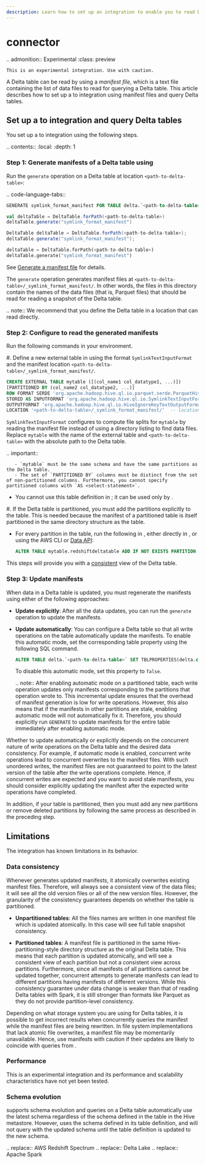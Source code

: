 ```yaml
---
description: Learn how to set up an integration to enable you to read Delta tables from <Redshift>.
---
```


# <Redshift> connector

.. admonition::  Experimental
    :class: preview

    This is an experimental integration. Use with caution.


A Delta table can be read by <Redshift> using a _manifest file_, which is a text file containing the list of data files to read for querying a Delta table. This article describes how to set up a <Redshift> to <Delta> integration using manifest files and query Delta tables.

## Set up a <Redshift> to <Delta> integration and query Delta tables

You set up a <Redshift> to <Delta> integration using the following steps.

.. contents::
  :local:
  :depth: 1

### Step 1: Generate manifests of a Delta table using <AS>

Run the `generate` operation on a Delta table at location `<path-to-delta-table>`:

.. code-language-tabs::

  ```sql
  GENERATE symlink_format_manifest FOR TABLE delta.`<path-to-delta-table>`
  ```

  ```scala
  val deltaTable = DeltaTable.forPath(<path-to-delta-table>)
  deltaTable.generate("symlink_format_manifest")
  ```

  ```java
  DeltaTable deltaTable = DeltaTable.forPath(<path-to-delta-table>);
  deltaTable.generate("symlink_format_manifest");
  ```

  ```python
  deltaTable = DeltaTable.forPath(<path-to-delta-table>)
  deltaTable.generate("symlink_format_manifest")
  ```

See [Generate a manifest file](delta-utility.md#delta-generate) for details.

The `generate` operation generates manifest files at `<path-to-delta-table>/_symlink_format_manifest/`. In other words, the files in this directory contain the names of the data files (that is, Parquet files) that should be read for reading a snapshot of the Delta table.

.. note::
  We recommend that you define the Delta table in a location that <Redshift> can read directly.

### Step 2: Configure <Redshift> to read the generated manifests

Run the following commands in your <Redshift> environment.

#. Define a new external table in <Redshift> using the format `SymlinkTextInputFormat` and the manifest location `<path-to-delta-table>/_symlink_format_manifest/`.

   ```sql
   CREATE EXTERNAL TABLE mytable ([(col_name1 col_datatype1, ...)])
   [PARTITIONED BY (col_name2 col_datatype2, ...)]
   ROW FORMAT SERDE 'org.apache.hadoop.hive.ql.io.parquet.serde.ParquetHiveSerDe'
   STORED AS INPUTFORMAT 'org.apache.hadoop.hive.ql.io.SymlinkTextInputFormat'
   OUTPUTFORMAT 'org.apache.hadoop.hive.ql.io.HiveIgnoreKeyTextOutputFormat'
   LOCATION '<path-to-delta-table>/_symlink_format_manifest/'  -- location of the generated manifest
   ```

   `SymlinkTextInputFormat` configures <Redshift> to compute file splits for `mytable` by reading the manifest file instead of using a directory listing to find data files. Replace `mytable` with the name of the external table and `<path-to-delta-table>` with the absolute path to the Delta table.

   .. important::

       - `mytable` must be the same schema and have the same partitions as the Delta table.
       - The set of `PARTITIONED BY` columns must be distinct from the set of non-partitioned columns. Furthermore, you cannot specify partitioned columns with `AS <select-statement>`.


- You cannot use this table definition in <AS>; it can be used only by <Redshift>.

#. If the Delta table is partitioned, you must add the partitions explicitly to the <Redshift> table. This is needed because the manifest of a partitioned table is itself partitioned in the same directory structure as the table.

   - For every partition in the table, run the following in <Redshift>, either directly in <Redshift>, or using the AWS CLI or [Data API](https://docs.aws.amazon.com/redshift/latest/mgmt/data-api.html):

     ```sql
     ALTER TABLE mytable.redshiftdeltatable ADD IF NOT EXISTS PARTITION (col_name=col_value) LOCATION '<path-to-delta-table>/_symlink_format_manifest/col_name=col_value'
     ```

This steps will provide you with a [consistent](#data-consistency) view of the Delta table.

### Step 3: Update manifests

When data in a Delta table is updated, you must regenerate the manifests using either of the following approaches:

- **Update explicitly**: After all the data updates, you can run the `generate` operation to update the manifests.
- **Update automatically**: You can configure a Delta table so that all write operations on the table automatically update the manifests. To enable this automatic mode, set the corresponding table property using the following SQL command.

  ```sql
  ALTER TABLE delta.`<path-to-delta-table>` SET TBLPROPERTIES(delta.compatibility.symlinkFormatManifest.enabled=true)
  ```
  To disable this automatic mode, set this property to `false`.

  .. note::
     After enabling automatic mode on a partitioned table, each write operation updates only manifests corresponding to the partitions that operation wrote to. This incremental update ensures that the overhead of manifest generation is low for write operations. However, this also means that if the manifests in other partitions are stale, enabling automatic mode will not automatically fix it. Therefore, you should explicitly run `GENERATE` to update manifests for the entire table immediately after enabling automatic mode.

Whether to update automatically or explicitly depends on the concurrent nature of write operations on the Delta table and the desired data consistency. For example, if automatic mode is enabled, concurrent write operations lead to concurrent overwrites to the manifest files. With such unordered writes, the manifest files are not guaranteed to point to the latest version of the table after the write operations complete. Hence, if concurrent writes are expected and you want to avoid stale manifests, you should consider explicitly updating the manifest after the expected write operations have completed.

In addition, if your table is partitioned, then you must add any new partitions or remove deleted partitions by following the same process as described in the preceding step.

## Limitations

The <Redshift> integration has known limitations in its behavior.

### Data consistency

Whenever <Delta> generates updated manifests, it atomically overwrites existing manifest files. Therefore, <Redshift> will always see a consistent view of the data files; it will see all the old version files or all of the new version files. However, the granularity of the consistency guarantees depends on whether the table is partitioned.

- **Unpartitioned tables**: All the files names are written in one manifest file which is updated atomically. In this case <Redshift> will see full table snapshot consistency.

- **Partitioned tables**: A manifest file is partitioned in the same Hive-partitioning-style directory structure as the original Delta table. This means that each partition is updated atomically, and <Redshift> will see a consistent view of each partition but not a consistent view across partitions. Furthermore, since all manifests of all partitions cannot be updated together, concurrent attempts to generate manifests can lead to different partitions having manifests of different versions. While this consistency guarantee under data change is weaker than that of reading Delta tables with Spark, it is still stronger than formats like Parquet as they do not provide partition-level consistency.

Depending on what storage system you are using for Delta tables, it is possible to get incorrect results when <Redshift> concurrently queries the manifest while the manifest files are being rewritten. In file system implementations that lack atomic file overwrites, a manifest file may be momentarily unavailable. Hence, use manifests with caution if their updates are likely to coincide with queries from <Redshift>.


### Performance

This is an experimental integration and its performance and scalability characteristics have not yet been tested.

### Schema evolution

<Delta> supports schema evolution and queries on a Delta table automatically use the latest schema regardless of the schema defined in the table in the Hive metastore. However, <Redshift> uses the schema defined in its table definition, and will not query with the updated schema until the table definition is updated to the new schema.


.. <Redshift> replace:: AWS Redshift Spectrum
.. <Delta> replace:: Delta Lake
.. <AS> replace:: Apache Spark